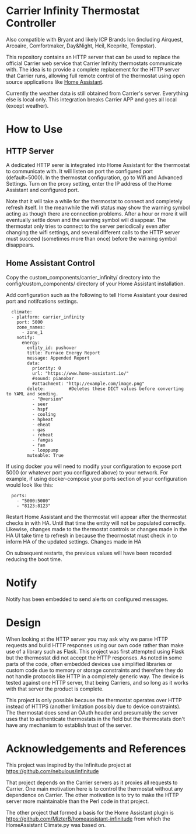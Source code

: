 # Carrier Infinity Thermostat Controller

Also compatible with Bryant and likely ICP Brands Ion (including Airquest, Arcoaire,
Comfortmaker, Day&Night, Heil, Keeprite, Tempstar).

This repository contains an HTTP server that can be used to replace the official
Carrier web service that Carrier Infinity thermostats communicate with.  The
idea is to provide a complete replacement for the HTTP server that Carrier runs,
allowing full remote control of the thermostat using open source applications like
[Home Assistant](https://www.home-assistant.io/).

Currently the weather data is still obtained from Carrier's server. Everything else
is local only. This integration breaks Carrier APP and goes all local (except weather).

# How to Use

## HTTP Server

A dedicated HTTP serer is integrated into Home Assistant for the thermostat to
communicate with. It will listen on port the configured port (default=5000).
In the thermostat configuration, go to Wifi and Advanced Settings. Turn on the
proxy setting, enter the IP address of the Home Assistant and configured port.

Note that it will take a while for the thermostat to connect
and completely refresh itself.  In the meanwhile the wifi status may show the
warning symbol acting as though there are connection problems.  After a hour
or more it will eventually settle down and the warning symbol will disappear.
The thermostat only tries to connect to the server periodically even after
changing the wifi settings, and several different calls to the HTTP server
must succeed (sometimes more than once) before the warning symbol disappears.

## Home Assistant Control

Copy the custom_components/carrier_infinity/ directory into the
config/custom_components/ directory of your Home Assistant installation.

Add configuration such as the following to tell Home Assistant your desired port
and notifcations settings.

      climate:
      - platform: carrier_infinity
        port: 5000
        zone_names:
          - zone_1
        notify:
          energy:
            entity_id: pushover
            title: Furnace Energy Report
            message: Appended Report
            data:
              priority: 0
              url: "https://www.home-assistant.io/"
              #sound: pianobar
              #attachment: "http://example.com/image.png"
            delete:         #Deletes these DICT values before converting to YAML and sending.
              - "@version"
              - seer
              - hspf
              - cooling
              - hpheat
              - eheat
              - gas
              - reheat
              - fangas
              - fan
              - looppump
            muteable: True

If using docker you will need to modify your configuration to expose port 5000
(or whatever port you configured above) to your network.  For example, if using
docker-compose your ports section of your configuration would look like this:

      ports:
        - "5000:5000"
        - "8123:8123"

Restart Home Assistant and the thermostat will appear after the thermostat
checks in with HA.  Until that time the entity will not be populated correctly.
Likewise, changes made to the thermostat controls or changes made in the HA
UI take time to refresh in because the theormostat must check in to inform HA of
the updated settings.  Changes made in HA

On subsequent restarts, the previous values will have been recorded reducing the
boot time.

# Notify

Notify has been embedded to send alerts on configured messages.

# Design

When looking at the HTTP server you may ask why we parse HTTP requests and build
HTTP responses using our own code rather than make use of a library such as Flask.
This project was first attempted using Flask but the thermostat did not accept
the HTTP responses.  As noted in some parts of the code, often embedded devices
use simplified libraries or custom code due to memory or storage constraints and
therefore they do not handle protocols like HTTP in a completely generic way.
The device is tested against one HTTP server, that being Carriers, and so long
as it works with that server the product is complete.

This project is only possible because the thermostat operates over HTTP instead
of HTTPS (another limitation possibly due to device constraints).  The thermostat
does send an OAuth header and presumably the server uses that to authenticate
thermostats in the field but the thermostats don't have any mechanism to
establish trust of the server.

# Acknowledgements and References

This project was inspired by the Infinitude project at
https://github.com/nebulous/infinitude

That project depends on the Carrier servers as it proxies all requests to Carrier.
One main motivation here is to control the thermostat without any dependence on
Carrier.  The other motivation is to try to make the HTTP server more maintainable
than the Perl code in that project.

The other project that formed a basis for the Home Assistant plugin is
https://github.com/MizterB/homeassistant-infinitude from which the HomeAssistant
Climate.py was based on.
